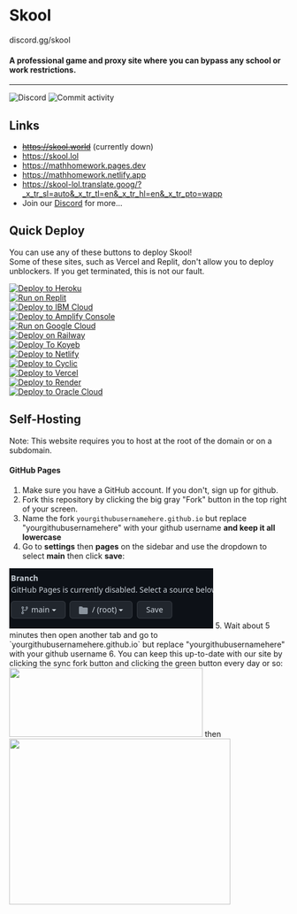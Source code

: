 # Skool
discord.gg/skool
#### A professional game and proxy site where you can bypass any school or work restrictions.
----
![Discord](https://img.shields.io/discord/950407933408198717?label=Discord&style=for-the-badge)
![Commit activity](https://img.shields.io/github/commit-activity/w/Skoolgq/skoolgq.github.io?style=for-the-badge)

## Links
* ~~https://skool.world~~  (currently down)
* https://skool.lol
* https://mathhomework.pages.dev
* https://mathhomework.netlify.app
* https://skool-lol.translate.goog/?_x_tr_sl=auto&_x_tr_tl=en&_x_tr_hl=en&_x_tr_pto=wapp
* Join our [Discord](https://discord.gg/skool) for more...

## Quick Deploy
You can use any of these buttons to deploy Skool!<br>
Some of these sites, such as Vercel and Replit, don't allow you to deploy unblockers. If you get terminated, this is not our fault.<br>

[![Deploy to Heroku](https://raw.githubusercontent.com/BinBashBanana/deploy-buttons/master/buttons/remade/heroku.svg)](https://heroku.com/deploy/?template=https://github.com/Skoolgq/skoolv2)
<br>
[![Run on Replit](https://raw.githubusercontent.com/BinBashBanana/deploy-buttons/master/buttons/remade/replit.svg)](https://replit.com/github/Skoolgq/skoolv2)
<br>
[![Deploy to IBM Cloud](https://raw.githubusercontent.com/BinBashBanana/deploy-buttons/master/buttons/remade/ibmcloud.svg)](https://cloud.ibm.com/devops/setup/deploy?repository=https://github.com/Skoolgq/skoolv2)
<br>
[![Deploy to Amplify Console](https://raw.githubusercontent.com/BinBashBanana/deploy-buttons/master/buttons/remade/amplifyconsole.svg)](https://console.aws.amazon.com/amplify/home#/deploy?repo=https://github.com/Skoolgq/skoolv2)
<br>
[![Run on Google Cloud](https://raw.githubusercontent.com/BinBashBanana/deploy-buttons/master/buttons/remade/googlecloud.svg)](https://deploy.cloud.run/?git_repo=https://github.com/Skoolgq/skoolv2)
<br>
[![Deploy on Railway](https://binbashbanana.github.io/deploy-buttons/buttons/remade/railway.svg)](https://railway.app/new/template/Dxtugg)
<br>
[![Deploy To Koyeb](https://binbashbanana.github.io/deploy-buttons/buttons/remade/koyeb.svg)](https://app.koyeb.com/deploy?type=git&repository=github.com/Skoolgq/skoolv2&branch=main&name=skoolgq)
<br>
[![Deploy to Netlify](https://binbashbanana.github.io/deploy-buttons/buttons/remade/netlify.svg)](https://app.netlify.com/start/deploy?repository=https://github.com/Skoolgq/skoolv2)
<br>
[![Deploy to Cyclic](https://binbashbanana.github.io/deploy-buttons/buttons/remade/cyclic.svg)](https://app.cyclic.sh/api/app/deploy/Skoolgq/skoolv2)
<br>
[![Deploy to Vercel](https://binbashbanana.github.io/deploy-buttons/buttons/remade/vercel.svg)](https://vercel.com/new/clone?repository-url=https://github.com/BinBashBanana/deploy-buttons)
<br>
[![Deploy to Render](https://binbashbanana.github.io/deploy-buttons/buttons/remade/render.svg)](https://render.com/deploy?repo=https://github.com/Skoolgq/skoolv2)
<br>
[![Deploy to Oracle Cloud](https://binbashbanana.github.io/deploy-buttons/buttons/remade/oraclecloud.svg)](https://cloud.oracle.com/resourcemanager/stacks/create?zipUrl=https://github.com/Skoolgq/skoolv2/archive/refs/heads/main.zip)
<br>


## Self-Hosting
Note: This website requires you to host at the root of the domain or on a subdomain.

#### GitHub Pages
1. Make sure you have a GitHub account. If you don't, sign up for github.
2. Fork this repository by clicking the big gray "Fork" button in the top right of your screen.
3. Name the fork `yourgithubusernamehere.github.io` but replace "yourgithubusernamehere" with your github username <b>and keep it all lowercase</b>
4. Go to <b>settings</b> then <b>pages</b> on the sidebar and use the dropdown to select <b>main</b> then click <b>save</b>:
<img src="/img/pagesdropdown.png"  width="369" height="109">
5. Wait about 5 minutes then open another tab and go to `yourgithubusernamehere.github.io` but replace "yourgithubusernamehere" with your github username
6. You can keep this up-to-date with our site by clicking the sync fork button and clicking the green button every day or so:
<img src="https://docs.github.com/assets/cb-18605/mw-1000/images/help/repository/sync-fork-dropdown.webp"  width="350" height="125">
then
<img src="https://docs.github.com/assets/cb-49937/mw-1000/images/help/repository/update-branch-button.webp"  width="400" height="300">
